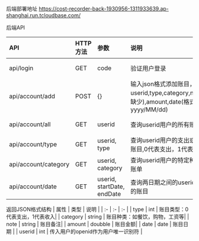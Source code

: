 后端部署地址
https://cost-recorder-back-1930956-1311933639.ap-shanghai.run.tcloudbase.com/

后端API

| API | HTTP方法 | 参数 | 说明 | 状态 |
| :- | :- | :- | :- | :- |
| api/login | GET | code | 验证用户登录 | 可用 |
| api/account/add | POST | {} | 输入json格式添加账目，包括userid,type,category,note(可缺少),amount,date(格式yyyy/MM/dd) | 可用 |
| api/account/all | GET | userid | 查询userid用户的所有账目 | 可用 |
| api/account/type | GET | userid, type | 查询userid用户的支出或收入账目,0代表支出，1代表收入 | 可用 |
| api/account/category | GET | userid, category | 查询userid用户的特定种类的账单 | 可用 |
| api/account/date | GET | userid, startDate, endDate | 查询两日期之间的userid用户的账目 | 可用 |

返回JSON格式结构
| 属性 | 类型 | 说明 |
| :- | :- | :- |
| type | int | 账目类型：0代表支出，1代表收入|
| category | string | 账目种类：如餐饮，购物，工资等|
| note | string | 账目备注|
| amount | doubble | 账目金额|
| date | date | 账目日期 |
| userid | int | 传入用户的openid作为用户唯一识别符 |
